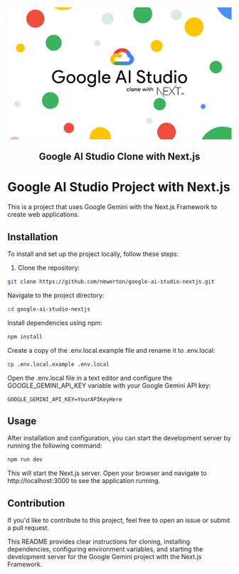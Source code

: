 <h2 align="center">

![Google AI Studio Clone with Next.js](https://raw.githubusercontent.com/newerton/images/main/google-ai-studio-nextjs/google-ai-studio-nextjs.png)

  Google AI Studio Clone with Next.js

</h2>


# Google AI Studio Project with Next.js

This is a project that uses Google Gemini with the Next.js Framework to create web applications.

## Installation

To install and set up the project locally, follow these steps:

1. Clone the repository:

```bash
git clone https://github.com/newerton/google-ai-studio-nextjs.git
```

Navigate to the project directory:

```bash
cd google-ai-studio-nextjs
```
Install dependencies using npm:

```bash
npm install
```
Create a copy of the .env.local.example file and rename it to .env.local:

```bash
cp .env.local.example .env.local
```

Open the .env.local file in a text editor and configure the GOOGLE_GEMINI_API_KEY variable with your Google Gemini API key:

```plaintext
GOOGLE_GEMINI_API_KEY=YourAPIKeyHere
```
## Usage

After installation and configuration, you can start the development server by running the following command:

```bash
npm run dev
```

This will start the Next.js server. Open your browser and navigate to http://localhost:3000 to see the application running.

## Contribution

If you'd like to contribute to this project, feel free to open an issue or submit a pull request.

This README provides clear instructions for cloning, installing dependencies, configuring environment variables, and starting the development server for the Google Gemini project with the Next.js Framework.

